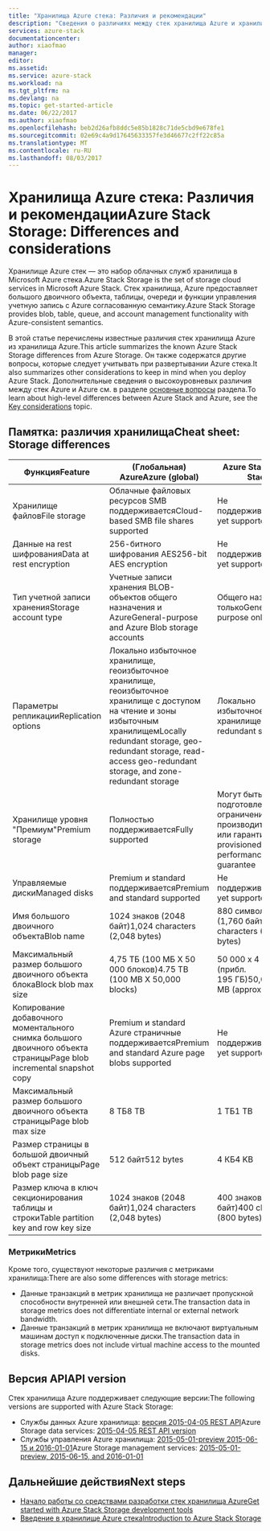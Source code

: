 ```yaml
---
title: "Хранилища Azure стека: Различия и рекомендации"
description: "Сведения о различиях между стек хранилища Azure и хранилища Azure, а также рекомендации по развертыванию Azure стека."
services: azure-stack
documentationcenter: 
author: xiaofmao
manager: 
editor: 
ms.assetid: 
ms.service: azure-stack
ms.workload: na
ms.tgt_pltfrm: na
ms.devlang: na
ms.topic: get-started-article
ms.date: 06/22/2017
ms.author: xiaofmao
ms.openlocfilehash: beb2d26afb8ddc5e85b1828c71de5cbd9e678fe1
ms.sourcegitcommit: 02e69c4a9d17645633357fe3d46677c2ff22c85a
ms.translationtype: MT
ms.contentlocale: ru-RU
ms.lasthandoff: 08/03/2017
---
```

# <a name="azure-stack-storage-differences-and-considerations"></a><span data-ttu-id="ee086-103">Хранилища Azure стека: Различия и рекомендации</span><span class="sxs-lookup"><span data-stu-id="ee086-103">Azure Stack Storage: Differences and considerations</span></span>
<span data-ttu-id="ee086-104">Хранилище Azure стек — это набор облачных служб хранилища в Microsoft Azure стека.</span><span class="sxs-lookup"><span data-stu-id="ee086-104">Azure Stack Storage is the set of storage cloud services in Microsoft Azure Stack.</span></span> <span data-ttu-id="ee086-105">Стек хранилища, Azure предоставляет большого двоичного объекта, таблицы, очереди и функции управления учетную запись с Azure согласованную семантику.</span><span class="sxs-lookup"><span data-stu-id="ee086-105">Azure Stack Storage provides blob, table, queue, and account management functionality with Azure-consistent semantics.</span></span>

<span data-ttu-id="ee086-106">В этой статье перечислены известные различия стек хранилища Azure из хранилища Azure.</span><span class="sxs-lookup"><span data-stu-id="ee086-106">This article summarizes the known Azure Stack Storage differences from Azure Storage.</span></span> <span data-ttu-id="ee086-107">Он также содержатся другие вопросы, которые следует учитывать при развертывании Azure стека.</span><span class="sxs-lookup"><span data-stu-id="ee086-107">It also summarizes other considerations to keep in mind when you deploy Azure Stack.</span></span> <span data-ttu-id="ee086-108">Дополнительные сведения о высокоуровневых различия между стек Azure и Azure см. в разделе [основные вопросы](azure-stack-considerations.md) раздела.</span><span class="sxs-lookup"><span data-stu-id="ee086-108">To learn about high-level differences between Azure Stack and Azure, see the [Key considerations](azure-stack-considerations.md) topic.</span></span>

## <a name="cheat-sheet-storage-differences"></a><span data-ttu-id="ee086-109">Памятка: различия хранилища</span><span class="sxs-lookup"><span data-stu-id="ee086-109">Cheat sheet: Storage differences</span></span>

| <span data-ttu-id="ee086-110">Функция</span><span class="sxs-lookup"><span data-stu-id="ee086-110">Feature</span></span> | <span data-ttu-id="ee086-111">(Глобальная) Azure</span><span class="sxs-lookup"><span data-stu-id="ee086-111">Azure (global)</span></span> | <span data-ttu-id="ee086-112">Azure Stack</span><span class="sxs-lookup"><span data-stu-id="ee086-112">Azure Stack</span></span> |
| --- | --- | --- |
|<span data-ttu-id="ee086-113">Хранилище файлов</span><span class="sxs-lookup"><span data-stu-id="ee086-113">File storage</span></span>|<span data-ttu-id="ee086-114">Облачные файловых ресурсов SMB поддерживается</span><span class="sxs-lookup"><span data-stu-id="ee086-114">Cloud-based SMB file shares supported</span></span>|<span data-ttu-id="ee086-115">Не поддерживается</span><span class="sxs-lookup"><span data-stu-id="ee086-115">Not yet supported</span></span>
|<span data-ttu-id="ee086-116">Данные на rest шифрования</span><span class="sxs-lookup"><span data-stu-id="ee086-116">Data at rest encryption</span></span>|<span data-ttu-id="ee086-117">256-битного шифрования AES</span><span class="sxs-lookup"><span data-stu-id="ee086-117">256-bit AES encryption</span></span>|<span data-ttu-id="ee086-118">Не поддерживается</span><span class="sxs-lookup"><span data-stu-id="ee086-118">Not yet supported</span></span>
|<span data-ttu-id="ee086-119">Тип учетной записи хранения</span><span class="sxs-lookup"><span data-stu-id="ee086-119">Storage account type</span></span>|<span data-ttu-id="ee086-120">Учетные записи хранения BLOB-объектов общего назначения и Azure</span><span class="sxs-lookup"><span data-stu-id="ee086-120">General-purpose and Azure Blob storage accounts</span></span>|<span data-ttu-id="ee086-121">Общего назначения только</span><span class="sxs-lookup"><span data-stu-id="ee086-121">General-purpose only</span></span>
|<span data-ttu-id="ee086-122">Параметры репликации</span><span class="sxs-lookup"><span data-stu-id="ee086-122">Replication options</span></span>|<span data-ttu-id="ee086-123">Локально избыточное хранилище, геоизбыточное хранилище, геоизбыточное хранилище с доступом на чтение и зоны избыточным хранилищем</span><span class="sxs-lookup"><span data-stu-id="ee086-123">Locally redundant storage, geo-redundant storage, read-access geo-redundant storage, and zone-redundant storage</span></span>|<span data-ttu-id="ee086-124">Локально избыточное хранилище</span><span class="sxs-lookup"><span data-stu-id="ee086-124">Locally redundant storage</span></span>
|<span data-ttu-id="ee086-125">Хранилище уровня "Премиум"</span><span class="sxs-lookup"><span data-stu-id="ee086-125">Premium storage</span></span>|<span data-ttu-id="ee086-126">Полностью поддерживается</span><span class="sxs-lookup"><span data-stu-id="ee086-126">Fully supported</span></span>|<span data-ttu-id="ee086-127">Могут быть подготовлены, но не ограничение производительности или гарантии</span><span class="sxs-lookup"><span data-stu-id="ee086-127">Can be provisioned, but no performance limit or guarantee</span></span>
|<span data-ttu-id="ee086-128">Управляемые диски</span><span class="sxs-lookup"><span data-stu-id="ee086-128">Managed disks</span></span>|<span data-ttu-id="ee086-129">Premium и standard поддерживается</span><span class="sxs-lookup"><span data-stu-id="ee086-129">Premium and standard supported</span></span>|<span data-ttu-id="ee086-130">Не поддерживается</span><span class="sxs-lookup"><span data-stu-id="ee086-130">Not yet supported</span></span>
|<span data-ttu-id="ee086-131">Имя большого двоичного объекта</span><span class="sxs-lookup"><span data-stu-id="ee086-131">Blob name</span></span>|<span data-ttu-id="ee086-132">1024 знаков (2048 байт)</span><span class="sxs-lookup"><span data-stu-id="ee086-132">1,024 characters (2,048 bytes)</span></span>|<span data-ttu-id="ee086-133">880 символов (1,760 байт)</span><span class="sxs-lookup"><span data-stu-id="ee086-133">880 characters (1,760 bytes)</span></span>
|<span data-ttu-id="ee086-134">Максимальный размер большого двоичного объекта блока</span><span class="sxs-lookup"><span data-stu-id="ee086-134">Block blob max size</span></span>|<span data-ttu-id="ee086-135">4,75 ТБ (100 МБ X 50 000 блоков)</span><span class="sxs-lookup"><span data-stu-id="ee086-135">4.75 TB (100 MB X 50,000 blocks)</span></span>|<span data-ttu-id="ee086-136">50 000 x 4 МБ (прибл. 195 ГБ)</span><span class="sxs-lookup"><span data-stu-id="ee086-136">50,000 X 4 MB (approx. 195 GB)</span></span>
|<span data-ttu-id="ee086-137">Копирование добавочного моментального снимка большого двоичного объекта страницы</span><span class="sxs-lookup"><span data-stu-id="ee086-137">Page blob incremental snapshot copy</span></span>|<span data-ttu-id="ee086-138">Premium и standard Azure страничные поддерживается</span><span class="sxs-lookup"><span data-stu-id="ee086-138">Premium and standard Azure page blobs supported</span></span>|<span data-ttu-id="ee086-139">Не поддерживается</span><span class="sxs-lookup"><span data-stu-id="ee086-139">Not yet supported</span></span>
|<span data-ttu-id="ee086-140">Максимальный размер большого двоичного объекта страницы</span><span class="sxs-lookup"><span data-stu-id="ee086-140">Page blob max size</span></span>|<span data-ttu-id="ee086-141">8 ТБ</span><span class="sxs-lookup"><span data-stu-id="ee086-141">8 TB</span></span>|<span data-ttu-id="ee086-142">1 TБ</span><span class="sxs-lookup"><span data-stu-id="ee086-142">1 TB</span></span>
|<span data-ttu-id="ee086-143">Размер страницы в большой двоичный объект страницы</span><span class="sxs-lookup"><span data-stu-id="ee086-143">Page blob page size</span></span>|<span data-ttu-id="ee086-144">512 байт</span><span class="sxs-lookup"><span data-stu-id="ee086-144">512 bytes</span></span>|<span data-ttu-id="ee086-145">4 КБ</span><span class="sxs-lookup"><span data-stu-id="ee086-145">4 KB</span></span>
|<span data-ttu-id="ee086-146">Размер ключа в ключ секционирования таблицы и строки</span><span class="sxs-lookup"><span data-stu-id="ee086-146">Table partition key and row key size</span></span>|<span data-ttu-id="ee086-147">1024 знаков (2048 байт)</span><span class="sxs-lookup"><span data-stu-id="ee086-147">1,024 characters (2,048 bytes)</span></span>|<span data-ttu-id="ee086-148">400 знаков (800 байт)</span><span class="sxs-lookup"><span data-stu-id="ee086-148">400 characters (800 bytes)</span></span>

### <a name="metrics"></a><span data-ttu-id="ee086-149">Метрики</span><span class="sxs-lookup"><span data-stu-id="ee086-149">Metrics</span></span>
<span data-ttu-id="ee086-150">Кроме того, существуют некоторые различия с метриками хранилища:</span><span class="sxs-lookup"><span data-stu-id="ee086-150">There are also some differences with storage metrics:</span></span>
* <span data-ttu-id="ee086-151">Данные транзакций в метрик хранилища не различает пропускной способности внутренней или внешней сети.</span><span class="sxs-lookup"><span data-stu-id="ee086-151">The transaction data in storage metrics does not differentiate internal or external network bandwidth.</span></span>
* <span data-ttu-id="ee086-152">Данные транзакций в метрик хранилища не включают виртуальным машинам доступ к подключенные диски.</span><span class="sxs-lookup"><span data-stu-id="ee086-152">The transaction data in storage metrics does not include virtual machine access to the mounted disks.</span></span>

## <a name="api-version"></a><span data-ttu-id="ee086-153">Версия API</span><span class="sxs-lookup"><span data-stu-id="ee086-153">API version</span></span>
<span data-ttu-id="ee086-154">Стек хранилища Azure поддерживает следующие версии:</span><span class="sxs-lookup"><span data-stu-id="ee086-154">The following versions are supported with Azure Stack Storage:</span></span>

* <span data-ttu-id="ee086-155">Службы данных Azure хранилища: [версия 2015-04-05 REST API](https://docs.microsoft.com/en-us/rest/api/storageservices/Version-2015-04-05?redirectedfrom=MSDN)</span><span class="sxs-lookup"><span data-stu-id="ee086-155">Azure Storage data services: [2015-04-05 REST API version](https://docs.microsoft.com/en-us/rest/api/storageservices/Version-2015-04-05?redirectedfrom=MSDN)</span></span>
* <span data-ttu-id="ee086-156">Службы управления Azure хранилища: [2015-05-01-preview 2015-06-15 и 2016-01-01](https://docs.microsoft.com/en-us/rest/api/storagerp/?redirectedfrom=MSDN)</span><span class="sxs-lookup"><span data-stu-id="ee086-156">Azure Storage management services: [2015-05-01-preview, 2015-06-15, and 2016-01-01](https://docs.microsoft.com/en-us/rest/api/storagerp/?redirectedfrom=MSDN)</span></span> 

## <a name="next-steps"></a><span data-ttu-id="ee086-157">Дальнейшие действия</span><span class="sxs-lookup"><span data-stu-id="ee086-157">Next steps</span></span>

* [<span data-ttu-id="ee086-158">Начало работы со средствами разработки стек хранилища Azure</span><span class="sxs-lookup"><span data-stu-id="ee086-158">Get started with Azure Stack Storage development tools</span></span>](azure-stack-storage-dev.md)
* [<span data-ttu-id="ee086-159">Введение в хранилище Azure стека</span><span class="sxs-lookup"><span data-stu-id="ee086-159">Introduction to Azure Stack Storage</span></span>](azure-stack-storage-overview.md)

